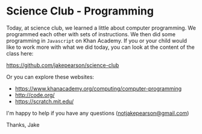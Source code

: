 # Science Club - Programming

Today, at science club, we learned a little about computer programming. We programmed each other with sets of instructions. We then did some programming in `Javascript` on Khan Academy. If you or your child would like to work more with what we did today, you can look at the content of the class here:

https://github.com/jakepearson/science-club

Or you can explore these websites:

* https://www.khanacademy.org/computing/computer-programming
* http://code.org/
* https://scratch.mit.edu/

I'm happy to help if you have any questions (notjakepearson@gmail.com)

Thanks,
Jake
